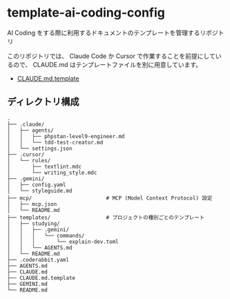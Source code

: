 # template-ai-coding-config
AI Coding をする際に利用するドキュメントのテンプレートを管理するリポジトリ

このリポジトリでは、 Claude Code か Cursor で作業することを前提にしているので、 CLAUDE.md はテンプレートファイルを別に用意しています。
- [CLAUDE.md.template](./CLAUDE.md.template)

## ディレクトリ構成

```
.
├── .claude/
│   ├── agents/
│   │   ├── phpstan-level9-engineer.md
│   │   └── tdd-test-creator.md
│   └── settings.json
├── .cursor/
│   └── rules/
│       ├── textlint.mdc
│       └── writing_style.mdc
├── .gemini/
│   ├── config.yaml
│   └── styleguide.md
├── mcp/                        # MCP (Model Context Protocol) 設定
│   ├── mcp.json
│   └── README.md
├── templates/                  # プロジェクトの種別ごとのテンプレート
│   ├── studying/
│   │   ├── .gemini/
│   │   │   └── commands/
│   │   │       └── explain-dev.toml
│   │   └── AGENTS.md
│   └── README.md
├── .coderabbit.yaml
├── AGENTS.md
├── CLAUDE.md
├── CLAUDE.md.template
├── GEMINI.md
└── README.md
```
